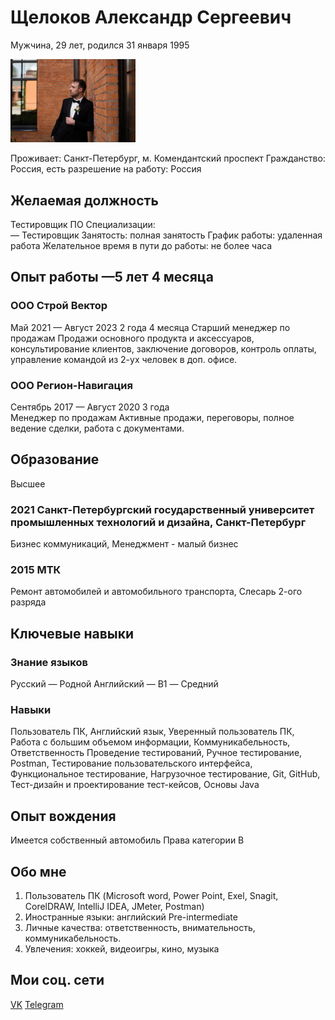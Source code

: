# Щелоков Александр Сергеевич
Мужчина, 29 лет, родился 31 января 1995

<img src="6lu7Ai0mVp0.jpg" alt="Моё фото" width="200"/>

Проживает: Санкт-Петербург, м. Комендантский проспект
Гражданство: Россия, есть разрешение на работу: Россия

## Желаемая должность 
Тестировщик ПО
Специализации:  
— Тестировщик
Занятость: полная занятость
График работы: удаленная работа
Желательное время в пути до работы: не более часа

## Опыт работы —5 лет 4 месяца
### ООО Строй Вектор 
Май 2021 — Август 2023
2 года 4 месяца	
Старший менеджер по продажам
Продажи основного продукта и аксессуаров, консультирование клиентов, заключение договоров, 
контроль оплаты, управление командой из 2-ух человек в доп. офисе.

### ООО Регион-Навигация
Сентябрь 2017 — Август 2020
3 года	
Менеджер по продажам
Активные продажи, переговоры, полное ведение сделки, работа с документами. 

## Образование
Высшее
### 2021	Санкт-Петербургский государственный университет промышленных технологий и дизайна, Санкт-Петербург
Бизнес коммуникаций, Менеджмент - малый бизнес
### 2015	МТК
Ремонт автомобилей и автомобильного транспорта, Слесарь 2-ого разряда

## Ключевые навыки
### Знание языков	
Русский — Родной
Английский — B1 — Средний
### Навыки
Пользователь ПК, Английский язык, Уверенный пользователь ПК, Работа с большим объемом информации, Коммуникабельность, Ответственность Проведение тестирований, Ручное тестирование, Postman, Тестирование пользовательского интерфейса, Функциональное тестирование, Нагрузочное тестирование, Git, GitHub, Тест-дизайн и проектирование тест-кейсов, Основы Java

## Опыт вождения
Имеется собственный автомобиль
Права категории B

## Обо мне
1. Пользователь ПК (Microsoft word, Power Point, Exel, Snagit, CorelDRAW, IntelliJ IDEA, JMeter, Postman) 
2. Иностранные языки: английский Pre-intermediate 
3. Личные качества: ответственность, внимательность, коммуникабельность.
4. Увлечения: хоккей, видеоигры, кино, музыка

## Мои соц. сети
[VK](https://vk.com/molodzelen)
[Telegram](https://t.me/alexmnms)
